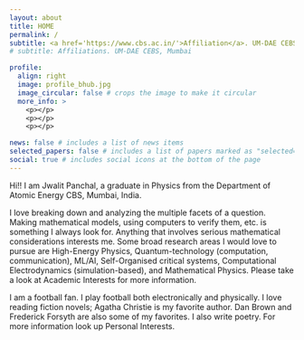```yaml
---
layout: about
title: HOME
permalink: /
subtitle: <a href='https://www.cbs.ac.in/'>Affiliation</a>. UM-DAE CEBS, Mumbai
# subtitle: Affiliations. UM-DAE CEBS, Mumbai

profile:
  align: right
  image: profile_bhub.jpg
  image_circular: false # crops the image to make it circular
  more_info: >
    <p></p>
    <p></p>
    <p></p>

news: false # includes a list of news items
selected_papers: false # includes a list of papers marked as "selected={true}"
social: true # includes social icons at the bottom of the page
---
```


Hi!! I am Jwalit Panchal, a graduate in Physics from the Department of Atomic Energy CBS, Mumbai, India.

I love breaking down and analyzing the multiple facets of a question. Making mathematical models, using computers to verify them, etc. is something I always look for. Anything that involves serious mathematical considerations interests me. Some broad research areas I would love to pursue are High-Energy Physics, Quantum-technology (computation, communication), ML/AI, Self-Organised critical systems, Computational Electrodynamics (simulation-based), and Mathematical Physics. Please take a look at Academic Interests for more information.

I am a football fan. I play football both electronically and physically. I love reading fiction novels; Agatha Christie is my favorite author. Dan Brown and Frederick Forsyth are also some of my favorites. I also write poetry. For more information look up Personal Interests.